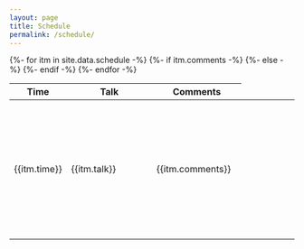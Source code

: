 ```yaml
---
layout: page
title: Schedule
permalink: /schedule/
---
```


<table>
  <thead>
    <tr>
      <th style="width: 20%;">Time</th>
      <th style="width: 30%;">Talk</th>
      <th>Comments</th>
    </tr>
  </thead>
  <tbody>
    {%- for itm in site.data.schedule -%}
    <tr>
      <td>{{itm.time}}</td>
      {%- if itm.comments -%}
        <td>{{itm.talk}}</td>
        <td>{{itm.comments}}</td>
      {%- else -%}
        <td colspan="2" style="padding-left: 25%;">{{itm.talk}}</td>
      {%- endif -%}
    </tr>
    {%- endfor -%}
  </tbody>
</table>
